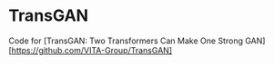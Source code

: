 # TransGAN

Code for [TransGAN: Two Transformers Can Make One Strong GAN][https://github.com/VITA-Group/TransGAN]
